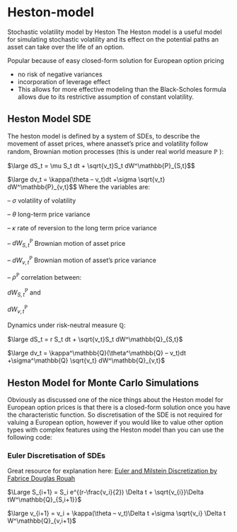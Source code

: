 # Heston-model

Stochastic volatility model by Heston
The Heston model is a useful model for simulating stochastic volatility and its effect on the potential paths an asset can take over the life of an option.

Popular because of easy closed-form solution for European option pricing
- no risk of negative variances
- incorporation of leverage effect
- This allows for more effective modeling than the Black-Scholes formula allows due to its restrictive assumption of constant volatility.

## Heston Model SDE
The heston model is defined by a system of SDEs, to describe the movement of asset prices, where anasset’s price and volatility follow random, Brownian motion processes (this is under real world measure $\mathbb{P}$ ):

$\large dS_t = \mu S_t dt + \sqrt{v_t}S_t dW^\mathbb{P}_{S,t}$$

$\large dv_t = \kappa(\theta – v_t)dt +\sigma \sqrt{v_t} dW^\mathbb{P}_{v,t}$$
Where the variables are:

– $\sigma$ volatility of volatility

– $\theta$ long-term price variance

– $\kappa$ rate of reversion to the long term price variance

– $dW^\mathbb{P}_{S,t}$ Brownian motion of asset price

– $dW^\mathbb{P}_{v,t}$ Brownian motion of asset’s price variance

– $\rho^\mathbb{P}$ correlation between:
      
  $dW^\mathbb{P}_{S,t}$ and
  
  $dW^\mathbb{P}_{v,t}$


Dynamics under risk-neutral measure $\mathbb{Q}$:

$\large dS_t = r S_t dt + \sqrt{v_t}S_t dW^\mathbb{Q}_{S,t}$

$\large dv_t = \kappa^\mathbb{Q}(\theta^\mathbb{Q} – v_t)dt +\sigma^\mathbb{Q} \sqrt{v_t} dW^\mathbb{Q}_{v,t}$


## Heston Model for Monte Carlo Simulations

Obviously as discussed one of the nice things about the Heston model for European option prices is that there is a closed-form solution once you have the characteristic function. So discretisation of the SDE is not required for valuing a European option, however if you would like to value other option types with complex features using the Heston model than you can use the following code:

### Euler Discretisation of SDEs

Great resource for explanation here: [Euler and Milstein Discretization by Fabrice Douglas Rouah](https://frouah.com/finance%20notes/Euler%20and%20Milstein%20Discretization.pdf)

$\Large S_{i+1} = S_i e^{(r-\frac{v_i}{2}) \Delta t + \sqrt{v_{i}}\Delta tW^\mathbb{Q}_{S,i+1}}$

$\large v_{i+1} = v_i + \kappa(\theta – v_t)\Delta t +\sigma \sqrt{v_i} \Delta t W^\mathbb{Q}_{v,i+1}$

